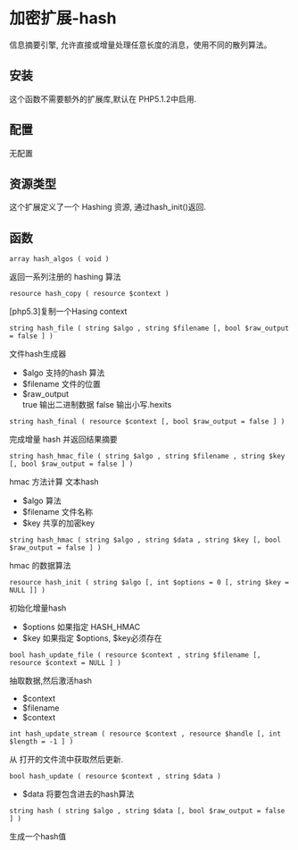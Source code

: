 # 加密扩展-hash

信息摘要引擎, 允许直接或增量处理任意长度的消息，使用不同的散列算法。


## 安装

这个函数不需要额外的扩展库,默认在 PHP5.1.2中启用. 

## 配置

无配置

## 资源类型

这个扩展定义了一个 Hashing 资源, 通过hash_init()返回.

## 函数

`array hash_algos ( void )`

返回一系列注册的 hashing 算法

`resource hash_copy ( resource $context )`

[php5.3]复制一个Hasing context

`string hash_file ( string $algo , string $filename [, bool $raw_output = false ] )`

文件hash生成器
- $algo          支持的hash 算法
- $filename      文件的位置
- $raw_output    
   true      输出二进制数据
   false     输出小写.hexits
     
`string hash_final ( resource $context [, bool $raw_output = false ] )`

完成增量 hash 并返回结果摘要

`string hash_hmac_file ( string $algo , string $filename , string $key [, bool $raw_output = false ] )`

hmac 方法计算 文本hash
- $algo     算法
- $filename 文件名称
- $key      共享的加密key
     
`string hash_hmac ( string $algo , string $data , string $key [, bool $raw_output = false ] )`

hmac 的数据算法

`resource hash_init ( string $algo [, int $options = 0 [, string $key = NULL ]] )`

初始化增量hash
- $options     如果指定     HASH_HMAC
- $key         如果指定 $options, $key必须存在

`bool hash_update_file ( resource $context , string $filename [, resource $context = NULL ] )`

抽取数据,然后激活hash
- $context
- $filename
- $context     

`int hash_update_stream ( resource $context , resource $handle [, int $length = -1 ] )`

从 打开的文件流中获取然后更新.


`bool hash_update ( resource $context , string $data )`
- $data     将要包含进去的hash算法

`string hash ( string $algo , string $data [, bool $raw_output = false ] )`

生成一个hash值





















